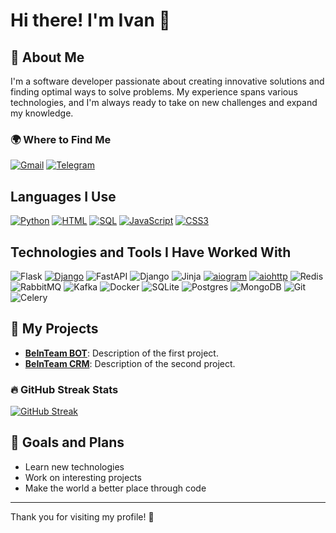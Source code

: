 # Hi there! I'm Ivan 👋

## 🚀 About Me

I'm a software developer passionate about creating innovative solutions and finding optimal ways to solve problems. My experience spans various technologies, and I'm always ready to take on new challenges and expand my knowledge.

### 🌍 Where to Find Me

[![Gmail](https://img.shields.io/badge/Gmail-EA4335?style=flat&logo=gmail&logoColor=white)](mailto:ivanmankos@gmail.com)
[![Telegram](https://img.shields.io/badge/Telegram-26A5E4?style=flat&logo=telegram&logoColor=white)](https://t.me/ivanmanko)

## Languages I Use

[![Python](https://shields.io/badge/python-3.x-yellow.svg?style=flat)](https://www.python.org/)
[![HTML](https://img.shields.io/badge/HTML5-F00F00?style=flat&logo=html5&logoColor=white)](https://www.w3.org/TR/html5/)
[![SQL](https://img.shields.io/badge/SQL-E3198C?style=flat&logo=sql&logoColor=white)](https://www.w3schools.com/sql/)
[![JavaScript](https://img.shields.io/badge/JavaScript-F7DF4E?style=flat&logo=javascript&logoColor=white)](https://www.w3schools.com/js/)
[![CSS3](https://img.shields.io/badge/CSS3-2AA2FF?style=flat&logo=css3&logoColor=white)](https://www.w3schools.com/css/)

## Technologies and Tools I Have Worked With

![Flask](https://img.shields.io/badge/flask-%23000.svg?style=flat&logo=flask&logoColor=white)
[![Django](https://shields.io/badge/django-3.2-orange.svg?style=flat)](https://www.django.com/)
![FastAPI](https://img.shields.io/badge/FastAPI-005571?style=flat&logo=fastapi)
![Django](https://img.shields.io/badge/django-%23092E20.svg?style=flat&logo=django&logoColor=white)
![Jinja](https://img.shields.io/badge/jinja-white.svg?style=flat&logo=jinja&logoColor=black)
[![aiogram](https://img.shields.io/badge/aiogram-0.15.2-blue.svg?style=flat)](https://github.com/aiogram/aiogram)
[![aiohttp](https://img.shields.io/badge/aiohttp-0.40.5-green.svg?style=flat)](https://aiohttp.readthedocs.io/en/latest/)
![Redis](https://img.shields.io/badge/-Redis-DC382D?style=flat&logo=redis&logoColor=white)
![RabbitMQ](https://img.shields.io/badge/-RabbitMQ-FF6600?style=flat&logo=rabbitmq&logoColor=white)
![Kafka](https://img.shields.io/badge/-Kafka-231F20?style=flat&logo=apache-kafka&logoColor=white)
![Docker](https://img.shields.io/badge/-Docker-2496ED?style=flat&logo=Docker&logoColor=white)
![SQLite](https://img.shields.io/badge/sqlite-%2307405e.svg?style=flat&logo=sqlite&logoColor=white)
![Postgres](https://img.shields.io/badge/-Postgres-4169E1?style=flat&logo=postgresql&logoColor=white)
![MongoDB](https://img.shields.io/badge/-MongoDB-47A248?style=flat&logo=mongodb&logoColor=white)
![Git](https://img.shields.io/badge/-Git-F05032?style=flat&logo=git&logoColor=white)
![Celery](https://img.shields.io/badge/celery-%23a9cc54.svg?style=flat&logo=celery&logoColor=ddf4a4)

## 🌟 My Projects

- **[BeInTeam BOT](https://t.me/BeInTeambot)**: Description of the first project.
- **[BeInTeam CRM](https://api.beinteam.ru/docs)**: Description of the second project.


### 🔥 GitHub Streak Stats

[![GitHub Streak](https://github-readme-streak-stats.herokuapp.com/?user=ivanmanko&theme=dark)](https://git.io/streak-stats)

## 🎯 Goals and Plans

- Learn new technologies
- Work on interesting projects
- Make the world a better place through code

---

Thank you for visiting my profile! 🌟
